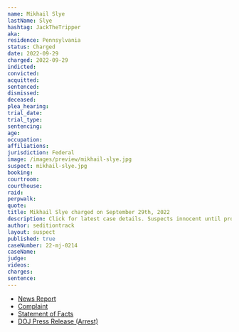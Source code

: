 ```yaml
---
name: Mikhail Slye
lastName: Slye
hashtag: JackTheTripper
aka:
residence: Pennsylvania
status: Charged
date: 2022-09-29
charged: 2022-09-29
indicted:
convicted:
acquitted:
sentenced:
dismissed:
deceased:
plea_hearing:
trial_date:
trial_type:
sentencing:
age:
occupation:
affiliations:
jurisdiction: Federal
image: /images/preview/mikhail-slye.jpg
suspect: mikhail-slye.jpg
booking:
courtroom:
courthouse:
raid:
perpwalk:
quote:
title: Mikhail Slye charged on September 29th, 2022
description: Click for latest case details. Suspects innocent until proven guilty.
author: seditiontrack
layout: suspect
published: true
caseNumber: 22-mj-0214
caseName:
judge:
videos:
charges:
sentence:
---
```

- [News Report](https://lawandcrime.com/u-s-capitol-breach/accused-jan-6th-rioter-dubbed-jackthetripper-for-allegedly-pushing-bike-rack-into-law-enforcement-charged-with-felonies/)
- [Complaint](https://www.justice.gov/usao-dc/case-multi-defendant/file/1539651/download)
- [Statement of Facts](https://www.justice.gov/usao-dc/case-multi-defendant/file/1539656/download)
- [DOJ Press Release (Arrest)](https://www.justice.gov/usao-dc/pr/pennsylvania-man-arrested-felony-and-misdemeanor-charges-actions-during-jan-6-capitol)
